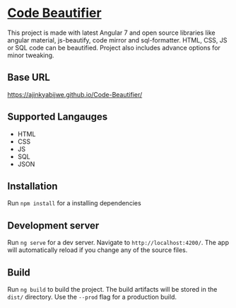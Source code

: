 # [Code Beautifier](https://ajinkyabijwe.github.io/Code-Beautifier/ "Code Beautifier")

This project is made with latest Angular 7 and open source libraries like angular material,  js-beautify, code mirror and sql-formatter. HTML, CSS, JS or SQL code can be beautified. Project also includes advance options for minor tweaking.

## Base URL

https://ajinkyabijwe.github.io/Code-Beautifier/

## Supported Langauges

- HTML
- CSS
- JS
- SQL
- JSON

## Installation

Run `npm install` for a installing dependencies

## Development server

Run `ng serve` for a dev server. Navigate to `http://localhost:4200/`. The app will automatically reload if you change any of the source files.

## Build

Run `ng build` to build the project. The build artifacts will be stored in the `dist/` directory. Use the `--prod` flag for a production build.
